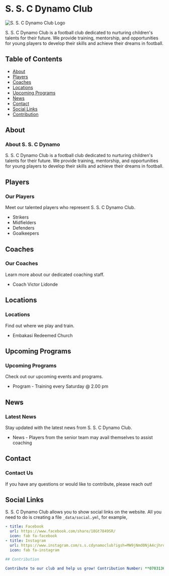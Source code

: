 # S. S. C Dynamo Club <!-- omit in toc -->

![S. S. C Dynamo Club Logo](C:/Ruby33-x64/lib/monophase-main/SSC%20Dynamo.jpg)

S. S. C Dynamo Club is a football club dedicated to nurturing children's talents for their future. We provide training, mentorship, and opportunities for young players to develop their skills and achieve their dreams in football.

## Table of Contents <!-- omit in toc -->

- [About](#about)
- [Players](#players)
- [Coaches](#coaches)
- [Locations](#locations)
- [Upcoming Programs](#upcoming-programs)
- [News](#news)
- [Contact](#contact)
- [Social Links](#social-links)
- [Contribution](#contribution)

## About

### About S. S. C Dynamo

S. S. C Dynamo Club is a football club dedicated to nurturing children's talents for their future. We provide training, mentorship, and opportunities for young players to develop their skills and achieve their dreams in football.

## Players

### Our Players

Meet our talented players who represent S. S. C Dynamo Club.

- Strikers
- Midfielders
- Defenders
- Goalkeepers

## Coaches

### Our Coaches

Learn more about our dedicated coaching staff.

- Coach Victor Lidonde

## Locations

### Locations

Find out where we play and train.

- Embakasi Redeemed Church

## Upcoming Programs

### Upcoming Programs

Check out our upcoming events and programs.

- Program - Training every Saturday @ 2.00 pm

## News

### Latest News

Stay updated with the latest news from S. S. C Dynamo Club.

- News - Players from the senior team may avail themselves to assist coaching

## Contact

### Contact Us

If you have any questions or would like to contribute, please reach out!

## Social Links

S. S. C Dynamo Club allows you to show social links on the website. All you need to do is creating a file `_data/social.yml`, for example,

```yml
- title: Facebook
  url: https://www.facebook.com/share/18Gt7849SR/
  icon: fab fa-facebook
- title: Instagram
  url: https://www.instagram.com/s.s.cdynamoclub?igsh=MW9jNmd0NjA4cjhrdA==
  icon: fab fa-instagram

## Contribution

Contribute to our club and help us grow! Contribution Number: **0703136371**
